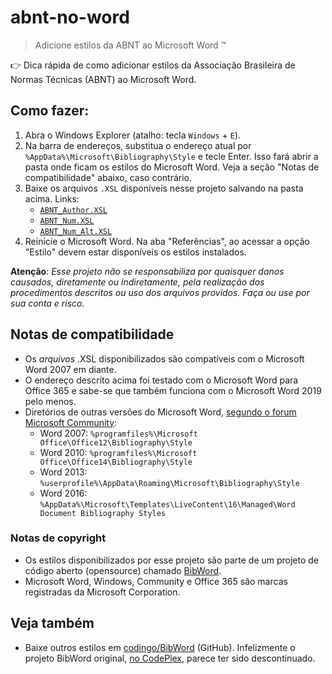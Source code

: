 # abnt-no-word

> Adicione estilos da ABNT ao Microsoft Word ™

👉 Dica rápida de como adicionar estilos da Associação Brasileira de Normas Técnicas (ABNT) ao Microsoft Word.

## Como fazer:

1. Abra o Windows Explorer (atalho: tecla `Windows` + `E`).
2. Na barra de endereços, substitua o endereço atual por `%AppData%\Microsoft\Bibliography\Style` e tecle Enter. Isso fará abrir a pasta onde ficam os estilos do Microsoft Word. Veja a seção "Notas de compatibilidade" abaixo, caso contrário.
3. Baixe os arquivos `.XSL` disponíveis nesse projeto salvando na pasta acima. Links:
   * [`ABNT_Author.XSL`](https://github.com/thiagodp/abnt-no-word/raw/main/ABNT_Author.XSL)
   * [`ABNT_Num.XSL`](https://github.com/thiagodp/abnt-no-word/raw/main/ABNT_Num.XSL)
   * [`ABNT_Num_Alt.XSL`](https://github.com/thiagodp/abnt-no-word/raw/main/ABNT_Num_Alt.XSL)
5. Reinicie o Microsoft Word. Na aba "Referências", ao acessar a opção "Estilo" devem estar disponíveis os estilos instalados.


**Atenção**: _Esse projeto não se responsabiliza por quaisquer danos causados, diretamente ou indiretamente, pela realização dos procedimentos descritos ou uso dos arquivos providos. Faça ou use por sua conta e risco._


## Notas de compatibilidade

* Os *arquivos* .XSL disponibilizados são compatíveis com o Microsoft Word 2007 em diante.
* O endereço descrito acima foi testado com o Microsoft Word para Office 365 e sabe-se que também funciona com o Microsoft Word 2019 pelo menos.
* Diretórios de outras versões do Microsoft Word, [segundo o forum Microsoft Community](https://answers.microsoft.com/pt-br/msoffice/forum/all/como-adicionar-o-estilo-bibliogr%C3%A1fico-abnt/b7903674-d1b8-4ba1-8714-76c912949fac):
  * Word 2007: `%programfiles%\Microsoft Office\Office12\Bibliography\Style`
  * Word 2010: `%programfiles%\Microsoft Office\Office14\Bibliography\Style`
  * Word 2013: `%userprofile%\AppData\Roaming\Microsoft\Bibliography\Style`
  * Word 2016: `%AppData%\Microsoft\Templates\LiveContent\16\Managed\Word Document Bibliography Styles`

### Notas de copyright
- Os estilos disponibilizados por esse projeto são parte de um projeto de código aberto (opensource) chamado [BibWord](https://archive.codeplex.com/?p=bibword).
- Microsoft Word, Windows, Community e Office 365 são marcas registradas da Microsoft Corporation.

## Veja também 
- Baixe outros estilos em [codingo/BibWord](https://github.com/codingo/BibWord) (GitHub). Infelizmente o projeto BibWord original, [no CodePlex](https://archive.codeplex.com/?p=bibword), parece ter sido descontinuado.

